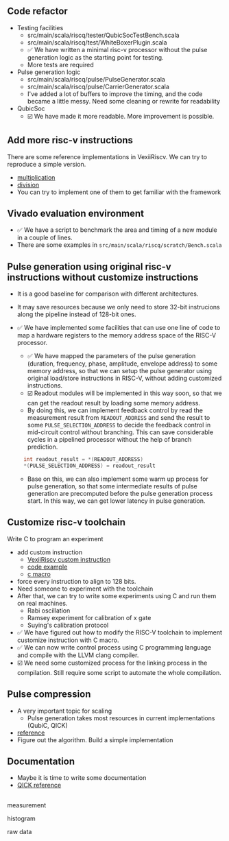 ## Code refactor
- Testing facilities
  - src/main/scala/riscq/tester/QubicSocTestBench.scala
  - src/main/scala/riscq/test/WhiteBoxerPlugin.scala
  - ✅ We have written a minimal risc-v processor without the pulse generation logic as the starting point for testing.
  - More tests are required
- Pulse generation logic
  - src/main/scala/riscq/pulse/PulseGenerator.scala
  - src/main/scala/riscq/pulse/CarrierGenerator.scala
  - I've added a lot of buffers to improve the timing, and the code became a little messy. Need some cleaning or rewrite for readability
- QubicSoc
  - ☑️ We have made it more readable. More improvement is possible.

## Add more risc-v instructions
There are some reference implementations in VexiiRiscv. We can try to reproduce a simple version.
- [multiplication](https://github.com/SpinalHDL/VexiiRiscv/blob/dev/src/main/scala/vexiiriscv/execute/MulPlugin.scala)
- [division](https://github.com/SpinalHDL/VexiiRiscv/blob/dev/src/main/scala/vexiiriscv/execute/DivPlugin.scala)
- You can try to implement one of them to get familiar with the framework

## Vivado evaluation environment
- ✅ We have a script to benchmark the area and timing of a new module in a couple of lines.
- There are some examples in `src/main/scala/riscq/scratch/Bench.scala`

## Pulse generation using original risc-v instructions without customize instructions
- It is a good baseline for comparison with different architectures.
- It may save resources because we only need to store 32-bit instrucions along the pipeline instead of 128-bit ones.

- ✅ We have implemented some facilities that can use one line of code to map a hardware registers to the memory address space of the RISC-V processor.
  - ✅ We have mapped the parameters of the pulse generation (duration, frequency, phase, amplitude, envelope address) to some memory address, so that we can setup the pulse generator using original load/store instructions in RISC-V, without adding customized instructions.
  - ☑️ Readout modules will be implemented in this way soon, so that we can get the readout result by loading some memory address.
  - By doing this, we can implement feedback control by read the measurement result from `READOUT_ADDRESS` and send the result to some `PULSE_SELECTION_ADDRESS` to decide the feedback control in mid-circuit control without branching. This can save considerable cycles in a pipelined processor without the help of branch prediction.
  ```c
    int readout_result = *(READOUT_ADDRESS)
    *(PULSE_SELECTION_ADDRESS) = readout_result
  ```
  - Base on this, we can also implement some warm up process for pulse generation, so that some intermediate results of pulse generation are precomputed before the pulse generation process start. In this way, we can get lower latency in pulse generation.


## Customize risc-v toolchain
Write C to program an experiment
- add custom instruction
  - [VexiiRiscv custom instruction](https://spinalhdl.github.io/VexiiRiscv-RTD/master/VexiiRiscv/Execute/custom.html)
  - [code example](https://github.com/SpinalHDL/NaxSoftware/blob/849679c70b238ceee021bdfd18eb2e9809e7bdd0/baremetal/simdAdd/src/crt.S)
  - [c macro](https://github.com/SpinalHDL/NaxSoftware/blob/849679c70b238ceee021bdfd18eb2e9809e7bdd0/baremetal/driver/custom_asm.h)
- force every instruction to align to 128 bits.
- Need someone to experiment with the toolchain
- After that, we can try to write some experiments using C and run them on real machines.
  - Rabi oscillation
  - Ramsey experiment for calibration of x gate
  - Suying's calibration protocol
- ✅ We have figured out how to modify the RISC-V toolchain to implement customize instruction with C macro.
- ✅ We can now write control process using C programming language and compile with the LLVM clang compiler.
- ☑️ We need some customized process for the linking process in the compilation. Still require some script to automate the whole compilation.

## Pulse compression
- A very important topic for scaling
  - Pulse generation takes most resources in current implementations (QubiC, QICK)
- [reference](https://ieeexplore.ieee.org/document/9923861)
- Figure out the algorithm. Build a simple implementation

## Documentation
- Maybe it is time to write some documentation
- [QICK reference](https://github.com/meeg/qick_demos_sho/tree/main/tprocv2)

##

measurement

histogram

raw data

